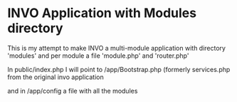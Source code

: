 INVO Application with Modules directory
================================================

This is my attempt to make INVO a multi-module application
with directory 'modules'
and per module a file 'module.php' and 'router.php'

In public/index.php I will point to /app/Bootstrap.php
(formerly services.php from the original invo application

and in /app/config a file with all the modules

